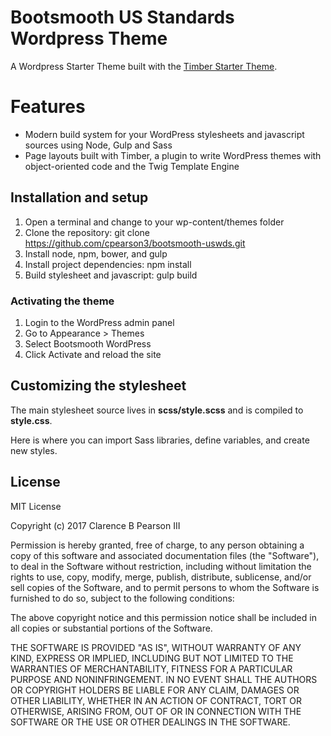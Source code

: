 # Bootsmooth US Standards Wordpress Theme

A Wordpress Starter Theme built with the [Timber Starter Theme](https://github.com/timber/starter-theme).

# Features

* Modern build system for your WordPress stylesheets and javascript sources using Node, Gulp and Sass
* Page layouts built with Timber, a plugin to write WordPress themes with object-oriented code and the Twig Template Engine

## Installation and setup

1. Open a terminal and change to your wp-content/themes folder
2. Clone the repository: git clone https://github.com/cpearson3/bootsmooth-uswds.git
3. Install node, npm, bower, and gulp
4. Install project dependencies: npm install
5. Build stylesheet and javascript: gulp build

### Activating the theme

1. Login to the WordPress admin panel
2. Go to Appearance > Themes
3. Select Bootsmooth WordPress
4. Click Activate and reload the site

## Customizing the stylesheet

The main stylesheet source lives in **scss/style.scss** and is compiled to **style.css**.

Here is where you can import Sass libraries, define variables, and create new styles.

## License

MIT License

Copyright (c) 2017 Clarence B Pearson III

Permission is hereby granted, free of charge, to any person obtaining a copy of this software and associated documentation files (the "Software"), to deal in the Software without restriction, including without limitation the rights to use, copy, modify, merge, publish, distribute, sublicense, and/or sell copies of the Software, and to permit persons to whom the Software is furnished to do so, subject to the following conditions:

The above copyright notice and this permission notice shall be included in all copies or substantial portions of the Software.

THE SOFTWARE IS PROVIDED "AS IS", WITHOUT WARRANTY OF ANY KIND, EXPRESS OR IMPLIED, INCLUDING BUT NOT LIMITED TO THE WARRANTIES OF MERCHANTABILITY, FITNESS FOR A PARTICULAR PURPOSE AND NONINFRINGEMENT. IN NO EVENT SHALL THE AUTHORS OR COPYRIGHT HOLDERS BE LIABLE FOR ANY CLAIM, DAMAGES OR OTHER LIABILITY, WHETHER IN AN ACTION OF CONTRACT, TORT OR OTHERWISE, ARISING FROM, OUT OF OR IN CONNECTION WITH THE SOFTWARE OR THE USE OR OTHER DEALINGS IN THE SOFTWARE.